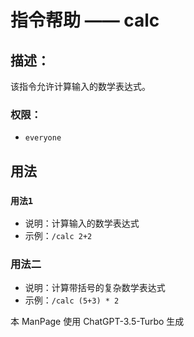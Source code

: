 # 指令帮助 —— calc

## 描述：
该指令允许计算输入的数学表达式。

### 权限：

- `everyone`

## 用法

### `用法1`

- 说明：计算输入的数学表达式
- 示例：`/calc 2+2`

### 用法二

- 说明：计算带括号的复杂数学表达式
- 示例：`/calc (5+3) * 2`


本 ManPage 使用 ChatGPT-3.5-Turbo 生成
